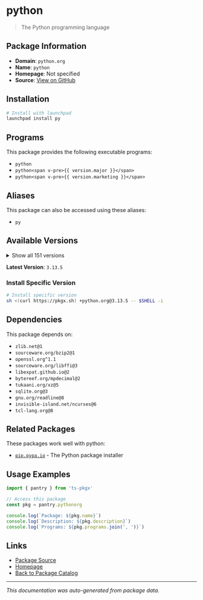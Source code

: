 # python

> The Python programming language

## Package Information

- **Domain**: `python.org`
- **Name**: `python`
- **Homepage**: Not specified
- **Source**: [View on GitHub](https://github.com/pkgxdev/pantry/tree/main/projects/python.org/package.yml)

## Installation

```bash
# Install with launchpad
launchpad install py
```

## Programs

This package provides the following executable programs:

- `python`
- `python<span v-pre>{{ version.major }}</span>`
- `python<span v-pre>{{ version.marketing }}</span>`

## Aliases

This package can also be accessed using these aliases:

- `py`

## Available Versions

<details>
<summary>Show all 151 versions</summary>

- `3.13.5`, `3.13.4`, `3.13.3`, `3.13.2`, `3.13.1`
- `3.13.0`, `3.12.11`, `3.12.10`, `3.12.9`, `3.12.8`
- `3.12.7`, `3.12.6`, `3.12.5`, `3.12.4`, `3.12.3`
- `3.12.2`, `3.12.1`, `3.12.0`, `3.11.13`, `3.11.12`
- `3.11.11`, `3.11.10`, `3.11.9`, `3.11.8`, `3.11.7`
- `3.11.6`, `3.11.5`, `3.11.4`, `3.11.3`, `3.11.2`
- `3.11.1`, `3.11.0`, `3.10.18`, `3.10.17`, `3.10.16`
- `3.10.15`, `3.10.14`, `3.10.13`, `3.10.12`, `3.10.11`
- `3.10.10`, `3.10.8`, `3.10.7`, `3.10.6`, `3.10.5`
- `3.10.4`, `3.10.3`, `3.10.2`, `3.10.1`, `3.10.0`
- `3.9.23`, `3.9.22`, `3.9.21`, `3.9.20`, `3.9.19`
- `3.9.18`, `3.9.17`, `3.9.16`, `3.9.15`, `3.9.14`
- `3.9.13`, `3.9.12`, `3.9.11`, `3.9.10`, `3.9.9`
- `3.9.8`, `3.9.7`, `3.9.6`, `3.9.5`, `3.9.4`
- `3.9.3`, `3.9.2`, `3.9.1`, `3.9.0`, `3.8.20`
- `3.8.19`, `3.8.18`, `3.8.17`, `3.8.16`, `3.8.15`
- `3.8.14`, `3.8.13`, `3.8.12`, `3.8.11`, `3.8.10`
- `3.8.9`, `3.8.8`, `3.8.7`, `3.8.6`, `3.8.5`
- `3.8.4`, `3.8.3`, `3.8.2`, `3.8.1`, `3.8.0`
- `3.7.17`, `3.7.16`, `3.7.15`, `3.7.14`, `3.7.13`
- `3.7.12`, `3.7.11`, `3.7.10`, `3.7.9`, `3.7.8`
- `3.7.7`, `3.7.6`, `3.7.5`, `3.7.4`, `3.7.3`
- `3.7.2`, `3.7.1`, `3.7.0`, `3.6.15`, `3.6.14`
- `3.6.13`, `3.6.12`, `3.6.11`, `3.6.10`, `3.6.9`
- `3.6.8`, `3.6.7`, `3.6.6`, `3.6.5`, `3.6.4`
- `3.6.3`, `3.6.2`, `3.6.1`, `3.6.0`, `3.5.10`
- `3.5.9`, `3.5.8`, `3.5.7`, `3.5.6`, `3.5.5`
- `3.5.4`, `3.5.3`, `3.5.2`, `3.5.1`, `3.5.0`
- `3.4.10`, `3.4.9`, `3.4.8`, `3.4.7`, `3.4.6`
- `3.4.5`, `3.4.4`, `3.4.3`, `3.4.2`, `3.3.0`
- `2.7.18`

</details>

**Latest Version**: `3.13.5`

### Install Specific Version

```bash
# Install specific version
sh <(curl https://pkgx.sh) +python.org@3.13.5 -- $SHELL -i
```

## Dependencies

This package depends on:

- `zlib.net@1`
- `sourceware.org/bzip2@1`
- `openssl.org^1.1`
- `sourceware.org/libffi@3`
- `libexpat.github.io@2`
- `bytereef.org/mpdecimal@2`
- `tukaani.org/xz@5`
- `sqlite.org@3`
- `gnu.org/readline@8`
- `invisible-island.net/ncurses@6`
- `tcl-lang.org@8`

## Related Packages

These packages work well with python:

- [`pip.pypa.io`](pippypaio.md) - The Python package installer

## Usage Examples

```typescript
import { pantry } from 'ts-pkgx'

// Access this package
const pkg = pantry.pythonorg

console.log(`Package: ${pkg.name}`)
console.log(`Description: ${pkg.description}`)
console.log(`Programs: ${pkg.programs.join(', ')}`)
```

## Links

- [Package Source](https://github.com/pkgxdev/pantry/tree/main/projects/python.org/package.yml)
- [Homepage](#)
- [Back to Package Catalog](../package-catalog.md)

---

*This documentation was auto-generated from package data.*
